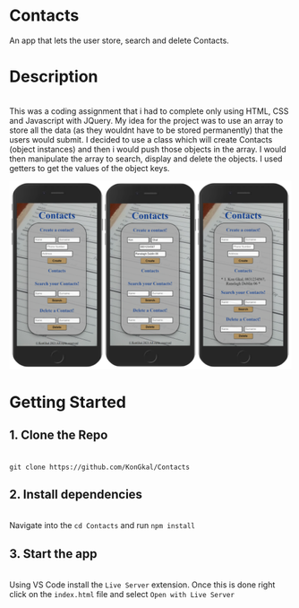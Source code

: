 # Contacts
An app that lets the user store, search and delete Contacts.

# Description
\
This was a coding assignment that i had to complete only using HTML, CSS and Javascript with JQuery.
My idea for the project was to use an array to store
all the data (as they wouldnt have to be stored permanently) that the users would submit.
I decided to use a class which will create Contacts (object instances)
and then i would push those objects in the array.
I would then manipulate the array to search, display and delete the objects.
I used getters to get the values of the object keys.


<img src="image/image.png" alt="home" width="800"/>


# Getting Started 

## 1. Clone the Repo 
\
`git clone https://github.com/KonGkal/Contacts`

## 2. Install dependencies
\
  Navigate into the `cd Contacts` and run `npm install`

## 3. Start the app
\
  Using VS Code install the `Live Server` extension.
  Once this is done right click on the `index.html` file and select
  `Open with Live Server`




